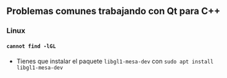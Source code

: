 ## Problemas comunes trabajando con Qt para C++

### Linux

#### ``cannot find -lGL``
- Tienes que instalar el paquete ``libgl1-mesa-dev`` con ``sudo apt install libgl1-mesa-dev``